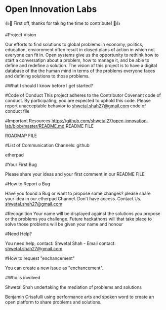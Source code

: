 # Open Innovation Labs
:+1::tada: First off, thanks for taking the time to contribute! :tada::+1:

#Project Vision

Our efforts to find solutions to global problems in economy, politics, education, enviornment often result in closed plans of action in which  not everyone can fit in. Open systems give us the opportunity to rethink how to start a conversatipn about a problem, how to manage it, and be able to define and redefine a solution.
The vision of this project is to have a digital database of the the human mind in terms of the problems everyone faces and defining solutions to those problems.

#What I should I know before I get started?

#Code of Conduct
This project adheres to the Contributor Covenant code of conduct. By participating, you are expected to uphold this code. Please report unacceptable behavior to shwetal.shah27@gmail.com
code of conduct file

#Important Resources
https://github.com/shwetal27/open-innovation-lab/blob/master/README.md README FILE

ROADMAP FILE

#List of Communication Channels:
github

etherpad

#Your First Bug

Please share your ideas and your first comment in our README FILE

#How to Report a Bug

Have you found a Bug or want to propose some changes? please share your idea in our etherpad Channel. Don't have access. Contact Us. shwetal.shah27@gmail.com

#Recognition
Your name will be displayed against the solutions you propose or the problems you challenge. Future hackathons will that take place to solve those problems will be given your name and honour

#Need Help?

You need help, contact: Shwetal Shah - Email contact: shwetal.shah27@gmail.com

#How to request "enchancement"

You can create a new issue as "enchancement".

#Who is involved

Shwetal Shah undertaking the mediation of problems and solutions

Benjamin Crisafulli using performance arts and spoken word to create an open platform to share problems and solutions.
